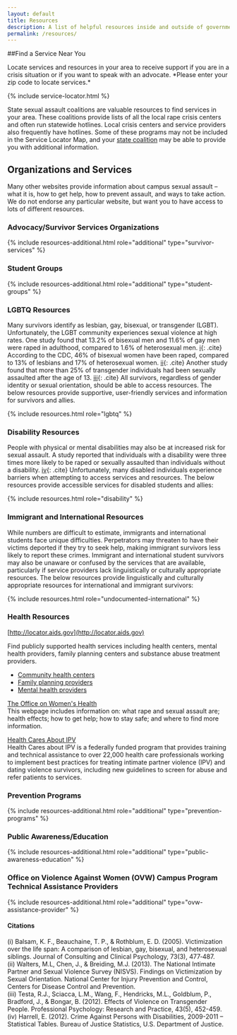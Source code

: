 ```yaml
---
layout: default
title: Resources
description: A list of helpful resources inside and outside of government.
permalink: /resources/
---
```


##Find a Service Near You

<div class="service-intro-text">
Locate services and resources in your area to receive support if you are in a crisis situation or if you want to speak with an advocate. *Please enter your zip code to locate services.*
</div>

{% include service-locator.html %}

State sexual assault coalitions are valuable resources to find services in your area.  These coalitions provide lists of all the local rape crisis centers and often run statewide hotlines.  Local crisis centers and service providers also frequently have hotlines.  Some of these programs may not be included in the Service Locator Map, and your [state coalition](http://www.justice.gov/ovw/local-resources) may be able to provide you with additional information.  

## Organizations and Services

Many other websites provide information about campus sexual assault – what it is, how to get help, how to prevent assault, and ways to take action. We do not endorse any particular website, but want you to have access to lots of different resources.

### Advocacy/Survivor Services Organizations
{% include resources-additional.html role="additional" type="survivor-services" %}

### Student Groups
{% include resources-additional.html role="additional" type="student-groups" %}

### LGBTQ Resources
Many survivors identify as lesbian, gay, bisexual, or transgender (LGBT). Unfortunately, the LGBT community experiences sexual violence at high rates. One study found that 13.2% of bisexual men and 11.6% of gay men were raped in adulthood, compared to 1.6% of heterosexual men. [i](#i){: .cite} According to the CDC, 46% of bisexual women have been raped, compared to 13% of lesbians and 17% of heterosexual women. [ii](#ii){: .cite} Another study found that more than 25% of transgender individuals had been sexually assaulted after the age of 13. [iii](#iii){: .cite} All survivors, regardless of gender identity or sexual orientation, should be able to access resources. The below resources provide supportive, user-friendly services and information for survivors and allies.

{% include resources.html role="lgbtq" %}

### Disability Resources
People with physical or mental disabilities may also be at increased risk for sexual assault. A study reported that individuals with a disability were three times more likely to be raped or sexually assaulted than individuals without a disability. [iv](#iv){: .cite} Unfortunately, many disabled individuals experience barriers when attempting to access services and resources. The below resources provide accessible services for disabled students and allies:

{% include resources.html role="disability" %}

### Immigrant and International Resources
While numbers are difficult to estimate, immigrants and international students face unique difficulties. Perpetrators may threaten to have their victims deported if they try to seek help, making immigrant survivors less likely to report these crimes. Immigrant and international student survivors may also be unaware or confused by the services that are available, particularly if service providers lack linguistically or culturally appropriate resources. The below resources provide linguistically and culturally appropriate resources for international and immigrant survivors:

{% include resources.html role="undocumented-international" %}

### Health Resources
[http://locator.aids.gov](http://locator.aids.gov)

Find publicly supported health services including health centers, mental health providers, family planning centers and substance abuse treatment providers.

*	[Community health centers](http://findahealthcenter.hrsa.gov/)
*	[Family planning providers](http://www.hhs.gov/opa/)
*	[Mental health providers](http://findtreatment.samhsa.gov/MHTreatmentLocator/faces/quickSearch.jspx)

[The Office on Women's Health](http://www.womenshealth.gov/violence-against-women/index.html)
<br>
This webpage includes information on: what rape and sexual assault are; health effects; how to get help; how to stay safe; and where to find more information.

[Health Cares About IPV](http://www.healthcaresaboutipv.org/)
<br>
Health Cares about IPV is a federally funded program that provides training and technical assistance to over 22,000 health care professionals working to implement best practices for treating intimate partner violence (IPV) and dating violence survivors, including new guidelines to screen for abuse and refer patients to services.

### Prevention Programs
{% include resources-additional.html role="additional" type="prevention-programs" %}

### Public Awareness/Education
{% include resources-additional.html role="additional" type="public-awareness-education" %}

### Office on Violence Against Women (OVW) Campus Program Technical Assistance Providers
{% include resources-additional.html role="additional" type="ovw-assistance-provider" %}



#### Citations
<div class="cite" id="i">
(i)	Balsam, K. F., Beauchaine, T. P., & Rothblum, E. D. (2005). Victimization over the life span: A comparison of lesbian, gay, bisexual, and heterosexual siblings. Journal of Consulting and Clinical
Psychology, 73(3), 477‐487.
</div>

<div class="cite" id="ii">
(ii)	Walters, M.L, Chen, J., & Breiding, M.J. (2013). The National Intimate Partner and Sexual Violence Survey (NISVS). Findings on Victimization by Sexual Orientation. National Center for Injury Prevention and Control, Centers for Disease Control and Prevention.
</div>

<div class="cite" id="iii">
(iii)	Testa, R.J., Sciacca, L.M., Wang, F., Hendricks, M.L., Goldblum, P., Bradford, J., & Bongar, B. (2012). Effects of Violence on Transgender People. Professional Psychology: Research and Practice, 43(5), 452-459.
</div>

<div class="cite" id="iv">
(iv)	Harrell, E. (2012). Crime Against Persons with Disabilities, 2009-2011 – Statistical Tables. Bureau of
Justice Statistics, U.S. Department of Justice.
</div>
